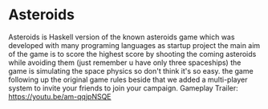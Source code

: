 # Asteroids
Asteroids is Haskell version of the known asteroids game which was developed with many programing languages as startup project 
the main aim of the game is to score the highest score by shooting the coming asteroids while avoiding them (just remember u have only three spaceships) 
the game is simulating the space physics so don't think it's so easy.
the game following up the original game rules beside that we added a multi-player system to invite your friends to join your campaign.
Gameplay Trailer: https://youtu.be/am-qqjpNSQE 

